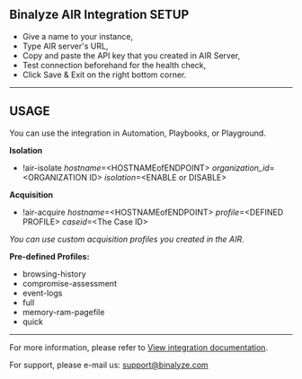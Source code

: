 ## Binalyze AIR Integration SETUP

- Give a name to your instance,
- Type AIR server's URL,
- Copy and paste the API key that you created in AIR Server,
- Test connection beforehand for the health check,
- Click Save & Exit on the right bottom corner.
---
## USAGE 
You can use the integration in Automation, Playbooks, or Playground.

**Isolation**
- !air-isolate *hostname*=\<HOSTNAMEofENDPOINT\> *organization_id*=\<ORGANIZATION ID\> *isolation*=\<ENABLE or DISABLE\>

**Acquisition**
- !air-acquire *hostname*=\<HOSTNAMEofENDPOINT\> *profile*=\<DEFINED PROFILE\> *caseid*=\<The Case ID\>

*You can use custom acquisition profiles you created in the AIR.*

**Pre-defined Profiles:**
- browsing-history
- compromise-assessment
- event-logs
- full
- memory-ram-pagefile
- quick

 ---
For more information, please refer to [View integration documentation](https://kb.binalyze.com/air/integrations/cortex-xsoar-integration).
 
For support, please e-mail us: support@binalyze.com 
